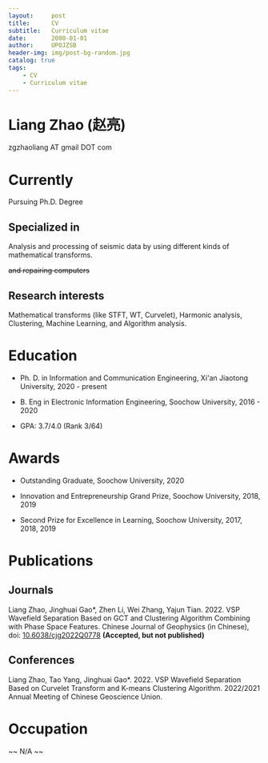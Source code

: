 ```yaml
---
layout:     post
title:      CV
subtitle:   Curriculum vitae
date:       2000-01-01
author:     UPOJZSB
header-img: img/post-bg-random.jpg
catalog: true
tags:
    - CV
    - Curriculum vitae
---
```


# Liang Zhao (赵亮)

zgzhaoliang AT gmail DOT com

# Currently

Pursuing Ph.D. Degree

## Specialized in

Analysis and processing of seismic data by using different kinds of mathematical transforms.

~~and repairing computers~~

## Research interests

Mathematical transforms (like STFT, WT, Curvelet), Harmonic analysis, Clustering, Machine Learning, and Algorithm analysis.

# Education

- Ph. D. in Information and Communication Engineering, Xi'an Jiaotong University, 2020 - present

- B. Eng in Electronic Information Engineering, Soochow University, 2016 - 2020

 - GPA: 3.7/4.0 (Rank 3/64)

# Awards

- Outstanding Graduate, Soochow University, 2020

- Innovation and Entrepreneurship Grand Prize, Soochow University, 2018, 2019

- Second Prize for Excellence in Learning, Soochow University, 2017, 2018, 2019

# Publications

## Journals

Liang Zhao, Jinghuai Gao\*, Zhen Li, Wei Zhang, Yajun Tian. 2022. VSP Wavefield Separation Based on GCT and Clustering Algorithm Combining with Phase Space Features. Chinese Journal of Geophysics (in Chinese), doi: [10.6038/cjg2022Q0778](https://doi.org/10.6038/cjg2022Q0778) **(Accepted, but not published)**

## Conferences

Liang Zhao, Tao Yang, Jinghuai Gao\*. 2022. VSP Wavefield Separation Based on Curvelet Transform and K-means Clustering Algorithm. 2022/2021 Annual Meeting of Chinese Geoscience Union.

# Occupation

~~ N/A ~~
